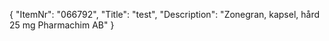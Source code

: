 {
  "ItemNr": "066792",
  "Title": "test",
  "Description": "Zonegran, kapsel, hård 25 mg Pharmachim AB"
}